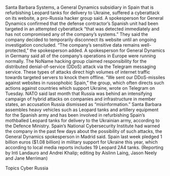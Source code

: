 Santa Barbara Systems, a General Dynamics subsidiary in Spain that is refurbishing Leopard tanks for delivery to Ukraine, suffered a cyberattack on its website, a pro-Russia hacker group said.
A spokesperson for General Dynamics confirmed that the defense contractor’s Spanish unit had been targeted in an attempted cyberattack “that was detected immediately and has not compromised any of the company’s systems.”
They said the company decided to temporarily disconnect its website until an ongoing investigation concluded. “The company’s sensitive data remains well-protected,” the spokesperson added.
A spokesperson for General Dynamics in Germany said all of the company’s operations in Europe were running normally.
The NoName hacking group claimed responsibility for the distributed denial-of-service (DDoS) attack via the Telegram messaging service.
These types of attacks direct high volumes of internet traffic towards targeted servers to knock them offline.
“We sent our DDoS-missiles against websites in russophobic Spain,” the group, which often directs such actions against countries which support Ukraine, wrote on Telegram on Tuesday.
NATO said last month that Russia was behind an intensifying campaign of hybrid attacks on companies and infrastructure in member states, an accusation Russia dismissed as “misinformation.”
Santa Barbara assembles heavy vehicles such as Leopard tanks and artillery equipment for the Spanish army and has been involved in refurbishing Spain’s mothballed Leopard tanks for delivery to the Ukrainian army, according to the Defence Ministry.
Spain’s National Cybersecurity Institute had warned the company in the past few days about the possibility of such attacks, the General Dynamics spokesperson in Madrid said.
Spain last week pledged 1 billion euros ($1.08 billion) in military support for Ukraine this year, which according to local media reports includes 19 Leopard 2A4 tanks.
(Reporting by Inti Landauro and Andrei Khalip; editing by Aislinn Laing, Jason Neely and Jane Merriman)

Topics
Cyber
Russia
